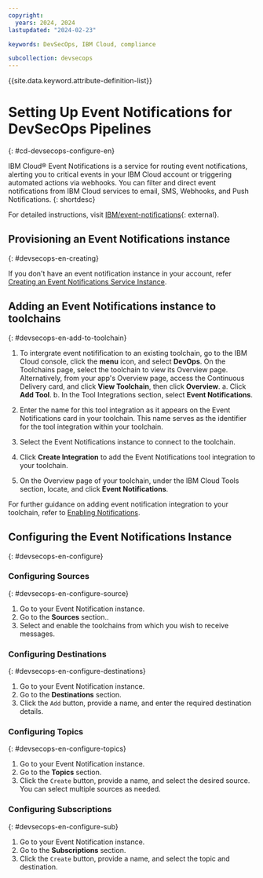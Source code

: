 ```yaml
---
copyright:
  years: 2024, 2024
lastupdated: "2024-02-23"

keywords: DevSecOps, IBM Cloud, compliance

subcollection: devsecops
---
```


{{site.data.keyword.attribute-definition-list}}

# Setting Up Event Notifications for DevSecOps Pipelines
{: #cd-devsecops-configure-en}

IBM Cloud® Event Notifications is a service for routing event notifications, alerting you to critical events in your IBM Cloud account or triggering automated actions via webhooks. You can filter and direct event notifications from IBM Cloud services to email, SMS, Webhooks, and Push Notifications.
{: shortdesc}

For detailed instructions, visit [IBM/event-notifications](https://cloud.ibm.com/docs/event-notifications){: external}.


## Provisioning an Event Notifications instance
{: #devsecops-en-creating}

If you don't have an event notification instance in your account, refer [Creating an Event Notifications Service Instance](https://cloud.ibm.com/docs/event-notifications?topic=event-notifications-en-create-en-instance).


## Adding an Event Notifications instance to toolchains
{: #devsecops-en-add-to-toolchain}

1. To intergrate event notifification to an existing toolchain, go to the IBM Cloud console, click the **menu** icon, and select **DevOps**. On the Toolchains page, select the toolchain to view its Overview page. Alternatively, from your app's Overview page, access the Continuous Delivery card, and click **View Toolchain**, then click **Overview**.
   a. Click **Add Tool**.
   b. In the Tool Integrations section, select **Event Notifications**.

2. Enter the name for this tool integration as it appears on the Event Notifications card in your toolchain. This name serves as the identifier for the tool integration within your toolchain.
3. Select the Event Notifications instance to connect to the toolchain.
4. Click **Create Integration** to add the Event Notifications tool integration to your toolchain.
5. On the Overview page of your toolchain, under the IBM Cloud Tools section, locate, and click **Event Notifications**.

For further guidance on adding event notification integration to your toolchain, refer to [Enabling Notifications](https://cloud.ibm.com/docs/ContinuousDelivery?topic=ContinuousDelivery-event-notifications-cd&interface=ui#event-notifications-enable-cd).

## Configuring the Event Notifications Instance
{: #devsecops-en-configure}

### Configuring Sources
{: #devsecops-en-configure-source}

1. Go to your Event Notification instance.
2. Go to the **Sources** section..
3. Select and enable the toolchains from which you wish to receive messages.

### Configuring Destinations
{: #devsecops-en-configure-destinations}

1. Go to your Event Notification instance.
1. Go to the **Destinations** section.
1. Click the `Add` button, provide a name, and enter the required destination details.

### Configuring Topics
{: #devsecops-en-configure-topics}

1. Go to your Event Notification instance.
1. Go to the **Topics** section.
1.  Click the `Create` button, provide a name, and select the desired source. You can select multiple sources as needed.

### Configuring Subscriptions
{: #devsecops-en-configure-sub}

1. Go to your Event Notification instance.
1. Go to the **Subscriptions** section.
1. Click the `Create` button, provide a name, and select the topic and destination.
